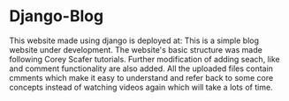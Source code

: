 # Django-Blog
This website made using django is deployed at:
This is a simple blog website under development. The website's basic structure was made following Corey Scafer tutorials. Further modification of adding seach, like and comment functionality are also added. 
All the uploaded files contain cmments which make it easy to understand and refer back to some core concepts instead of watching videos again which will take a lots of time.
